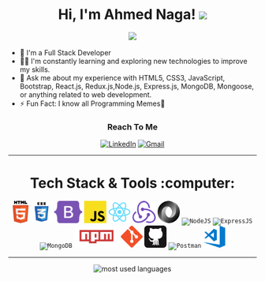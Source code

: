 <!-- <img width="250" align="right" src="https://c.tenor.com/_DOBjnGspYAAAAAM/code-coding.gif"> -->
<h1 align="center">
  Hi, I'm Ahmed Naga!
  <img src="https://media.giphy.com/media/hvRJCLFzcasrR4ia7z/giphy.gif" width="30">
</h1>
<p align="center">
  <a href="https://github.com/DenverCoder1/readme-typing-svg"><img src="https://readme-typing-svg.herokuapp.com/?lines=Full%20Stack%20Web%20Developer;Always%20learning%20new%20things&font=Fira%20Code&center=true&height=45&color=00ff00&vCenter=true&size=24"></a>
</p>

- 🏢 I'm a Full Stack Developer
- 👨‍💻 I'm constantly learning and exploring new technologies to improve my skills.
- 💬 Ask me about my experience with HTML5, CSS3, JavaScript, Bootstrap, React.js, Redux.js,Node.js, Express.js, MongoDB, Mongoose, or anything related to web development.
- ⚡ Fun Fact: I know all Programming Memes🤩

<h3 align="center">Reach To Me</h3>
<div align="center">

[![LinkedIn](https://img.shields.io/badge/LinkedIn-0077B5?style=for-the-badge&logo=linkedin&logoColor=white)](https://www.linkedin.com/in/ahmed-naga-066ab11aa/)
[![Gmail](https://img.shields.io/badge/Gmail-D14836?style=for-the-badge&logo=gmail&logoColor=white)](mailto:ahmed.naga.mohamed@gmail.com)

</div>
<hr/>

<h1 align="center">Tech Stack & Tools :computer:</h1>
 <div align="center">
  <code><img title="HTML" height="45" src="assets/html.svg"></code>
  <code><img title="CSS" height="45" src="assets/css.svg"></code>
  <code><img title="Bootstrap" height="45" src="assets/bootstrap.svg"></code>
  <code><img title="JavaScript" height="45" src="assets/javascript.svg"></code>
  <code><img title="React JS" height="45" src="assets/reactjs.svg"></code>
  <code><img title="Redux JS" height="45" src="assets/redux.svg"></code>
  <code><img title="Json" height="45" src="assets/json.svg"></code>
  <code><img title="NodeJS" height="45" src="https://skillicons.dev/icons?i=nodejs"></code>
  <code><img title="ExpressJS" height="45" src="https://skillicons.dev/icons?i=express"></code>
  <code><img title="MongoDB" height="45" src="https://skillicons.dev/icons?i=mongodb"></code>
  <code><img title="npm JS" height="45" src="assets/npmjs.svg"></code>
  <code><img title="Git" height="45" src="assets/git.svg"></code>
  <code><img title="GitHub" height="45" src="assets/github.svg"></code>
  <code><img title="Postman" src="https://skillicons.dev/icons?i=postman"></code>
  <code><img title="vscode" height="45" src="assets/vscode.svg"></code>
 </div>
<hr>
<div align="center">
  <img src="https://github-readme-stats.vercel.app/api/top-langs?username=Ahmednaga2001&show_icons=true&locale=en&layout=compact&theme=radical" alt="most used languages" />
</div>
